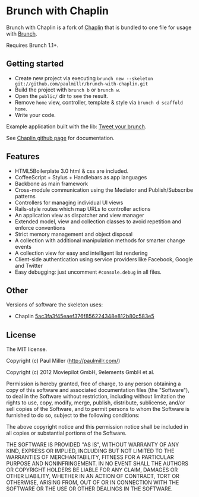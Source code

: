 # Brunch with Chaplin
Brunch with Chaplin is a fork of [Chaplin](https://github.com/moviepilot/chaplin) that is bundled to one file for usage with [Brunch](http://brunch.io).

Requires Brunch 1.1+.

## Getting started
* Create new project via executing `brunch new --skeleton git://github.com/paulmillr/brunch-with-chaplin.git`
* Build the project with `brunch b` or `brunch w`.
* Open the `public/` dir to see the result.
* Remove `home` view, controller, template & style via `brunch d scaffold home`.
* Write your code.

Example application built with the lib: [Tweet your brunch](https://github.com/brunch/twitter).

See [Chaplin github page](https://github.com/moviepilot/chaplin) for
documentation.

## Features
* HTML5Boilerplate 3.0 html & css are included.
* CoffeeScript + Stylus + Handlebars as app languages
* Backbone as main framework
* Cross-module communication using the Mediator and Publish/Subscribe patterns
* Controllers for managing individual UI views
* Rails-style routes which map URLs to controller actions
* An application view as dispatcher and view manager
* Extended model, view and collection classes to avoid repetition and
enforce conventions
* Strict memory management and object disposal
* A collection with additional manipulation methods for smarter change events
* A collection view for easy and intelligent list rendering
* Client-side authentication using service providers like Facebook, Google
and Twitter
* Easy debugging: just uncomment `#console.debug` in all files.

## Other
Versions of software the skeleton uses:

* Chaplin [5ac3fa3f45eaef376f856224348e812b80c583e5](https://github.com/moviepilot/chaplin/commit/5ac3fa3f45eaef376f856224348e812b80c583e5)

## License
The MIT license.

Copyright (c) Paul Miller (http://paulmillr.com/)

Copyright (c) 2012 Moviepilot GmbH, 9elements GmbH et al.

Permission is hereby granted, free of charge, to any person obtaining a copy of
this software and associated documentation files (the "Software"), to deal in
the Software without restriction, including without limitation the rights to
use, copy, modify, merge, publish, distribute, sublicense, and/or sell copies
of the Software, and to permit persons to whom the Software is furnished to do
so, subject to the following conditions:

The above copyright notice and this permission notice shall be included in all
copies or substantial portions of the Software.

THE SOFTWARE IS PROVIDED "AS IS", WITHOUT WARRANTY OF ANY KIND, EXPRESS OR
IMPLIED, INCLUDING BUT NOT LIMITED TO THE WARRANTIES OF MERCHANTABILITY,
FITNESS FOR A PARTICULAR PURPOSE AND NONINFRINGEMENT. IN NO EVENT SHALL THE
AUTHORS OR COPYRIGHT HOLDERS BE LIABLE FOR ANY CLAIM, DAMAGES OR OTHER
LIABILITY, WHETHER IN AN ACTION OF CONTRACT, TORT OR OTHERWISE, ARISING FROM,
OUT OF OR IN CONNECTION WITH THE SOFTWARE OR THE USE OR OTHER DEALINGS IN THE
SOFTWARE.

